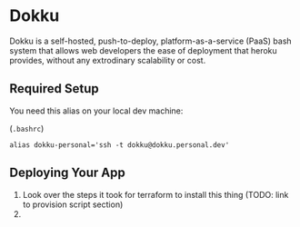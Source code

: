 # Dokku

Dokku is a self-hosted, push-to-deploy, platform-as-a-service (PaaS) bash system that allows web developers the ease of deployment that heroku provides, without any extrodinary scalability or cost.


## Required Setup

You need this alias on your local dev machine:

(`.bashrc`)
```
alias dokku-personal='ssh -t dokku@dokku.personal.dev'
```


## Deploying Your App

1. Look over the steps it took for terraform to install this thing (TODO:  link to provision script section)
1.


